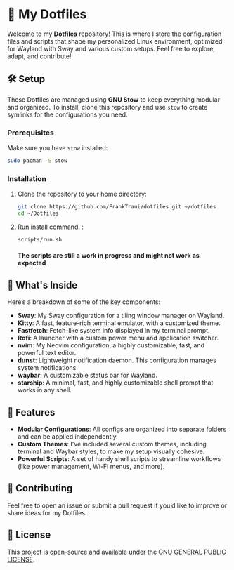 # 🚀 My Dotfiles

Welcome to my **Dotfiles** repository! This is where I store the configuration files and scripts that shape my personalized Linux environment, optimized for Wayland with Sway and various custom setups. Feel free to explore, adapt, and contribute!

## 🛠️ Setup

These Dotfiles are managed using **GNU Stow** to keep everything modular and organized. To install, clone this repository and use `stow` to create symlinks for the configurations you need.

### Prerequisites

Make sure you have `stow` installed:

```bash
sudo pacman -S stow
```

### Installation

1. Clone the repository to your home directory:

   ```bash
   git clone https://github.com/FrankTrani/dotfiles.git ~/dotfiles
   cd ~/Dotfiles
   ```

2. Run install command. :

   ```bash
   scripts/run.sh
   ```
   #### The scripts are still a work in progress and might not work as expected

## 📁 What's Inside

Here’s a breakdown of some of the key components:

- **Sway**: My Sway configuration for a tiling window manager on Wayland.
- **Kitty**: A fast, feature-rich terminal emulator, with a customized theme.
- **Fastfetch**: Fetch-like system info displayed in my terminal prompt.
- **Rofi**: A launcher with a custom power menu and application switcher.
- **nvim**: My Neovim configuration, a highly customizable, fast, and powerful text editor.
- **dunst**: Lightweight notification daemon. This configuration manages system notifications
- **waybar**: A customizable status bar for Wayland.
- **starship**: A minimal, fast, and highly customizable shell prompt that works in any shell.

## 🧩 Features

- **Modular Configurations**: All configs are organized into separate folders and can be applied independently.
- **Custom Themes**: I've included several custom themes, including terminal and Waybar styles, to make my setup visually cohesive.
- **Powerful Scripts**: A set of handy shell scripts to streamline workflows (like power management, Wi-Fi menus, and more).

## 🤝 Contributing

Feel free to open an issue or submit a pull request if you’d like to improve or share ideas for my Dotfiles.

## 📜 License

This project is open-source and available under the [GNU GENERAL PUBLIC LICENSE](LICENSE).
